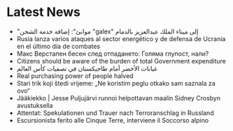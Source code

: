 # Latest News
-  "موانئ": إضافة خدمة الشحن "galex" إلى ميناء الملك عبدالعزيز بالدمام
-  Rusia lanza varios ataques al sector energético y de defensa de Ucrania en el último día de combates
-  Макс Верстапен бесен след отпадането: Голяма глупост, нали?
-  Citizens should be aware of the burden of total Government expenditure
-  غيابات الأخضر أمام طاجيكستان في تصفيات كأس العالم
-  Real purchasing power of people halved
-  Stari trik koji štedi vrijeme: „Ne koristim peglu otkako sam saznala za ovo“
-  Jääkiekko | Jesse Puljujärvi runnoi helpottavan maalin Sidney Crosbyn avustuksella
-  Attentat: Spekulationen und Trauer nach Terroranschlag in Russland
-  Escursionista ferito alle Cinque Terre, interviene il Soccorso alpino

